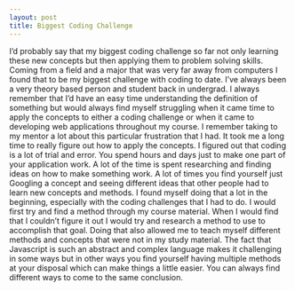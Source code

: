 ```yaml
---
layout: post
title: Biggest Coding Challenge
---
```

I’d probably say that my biggest coding challenge so far not only learning these new concepts but then applying them to problem solving skills. Coming from a field and a major that was very far away from computers I found that to be my biggest challenge with coding to date. I’ve always been a very theory based person and student back in undergrad. I always remember that I’d have an easy time understanding the definition of something but would always find myself struggling when it came time to apply the concepts to either a coding challenge or when it came to developing web applications throughout my course. I remember taking to my mentor a lot about this particular frustration that I had. It took me a long time to really figure out how to apply the concepts. I figured out that coding is a lot of trial and error. You spend hours and days just to make one part of your application work. A lot of the time is spent researching and finding ideas on how to make something work. A lot of times you find yourself just Googling a concept and seeing different ideas that other people had to learn new concepts and methods. I found myself doing that a lot in the beginning, especially with the coding challenges that I had to do. I would first try and find a method through my course material. When I would find that I couldn’t figure it out I would try and research a method to use to accomplish that goal. Doing that also allowed me to teach myself different methods and concepts that were not in my study material. The fact that Javascript is such an abstract and complex language makes it challenging in some ways but in other ways you find yourself having multiple methods at your disposal which can make things a little easier. You can always find different ways to come to the same conclusion.

